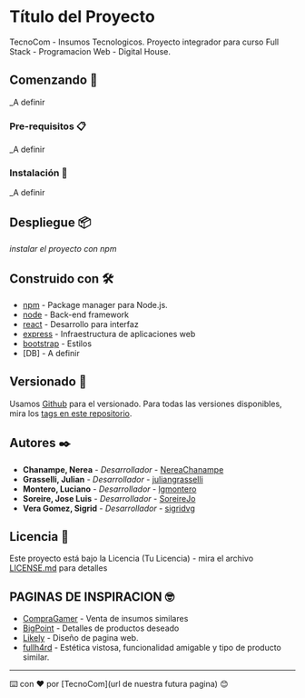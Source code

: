 # Título del Proyecto

TecnoCom - Insumos Tecnologicos.
Proyecto integrador para curso Full Stack - Programacion Web - Digital House. 

## Comenzando 🚀

_A definir



### Pre-requisitos 📋

_A definir


### Instalación 🔧

_A definir


## Despliegue 📦

_instalar el proyecto con npm_

## Construido con 🛠️

* [npm](https://www.npmjs.com/) - Package manager para Node.js.
* [node](https://es.reactjs.org/) - Back-end framework
* [react](https://es.reactjs.org/) - Desarrollo para interfaz 
* [express](https://expressjs.com/es/) - Infraestructura de aplicaciones web
* [bootstrap](https://react-bootstrap.github.io/) - Estilos
* [DB] - A definir


## Versionado 📌

Usamos [Github](http://github.org/) para el versionado. Para todas las versiones disponibles, mira los [tags en este repositorio](https://github.com/SoreireJo/grupo_6_Tecnocom.git).

## Autores ✒️


* **Chanampe, Nerea** - *Desarrollador* - [NereaChanampe](https://github.com/NereaChanampe)
* **Grasselli, Julian** - *Desarrollador* - [juliangrasselli](https://github.com/juliangrasselli)
* **Montero, Luciano** - *Desarrollador* -  [lgmontero](https://github.com/lgmontero)
* **Soreire, Jose Luis** - *Desarrollador* -  [SoreireJo](https://github.com/SoreireJo)
* **Vera Gomez, Sigrid** - *Desarrollador* -  [sigridvg](https://github.com/sigridvg)


## Licencia 📄

Este proyecto está bajo la Licencia (Tu Licencia) - mira el archivo [LICENSE.md](LICENSE.md) para detalles

## PAGINAS DE INSPIRACION  🤓

* [CompraGamer](https://compragamer.com/) - Venta de insumos similares
* [BigPoint](https://bigpoint.com.ar/) - Detalles de productos deseado
* [Likely](https://likely.es/account/register) - Diseño de pagina web.
* [fullh4rd](https://www.fullh4rd.com.ar/) - Estética vistosa, funcionalidad amigable y tipo de producto similar.


---
⌨️ con ❤️ por [TecnoCom](url de nuestra futura pagina) 😊
